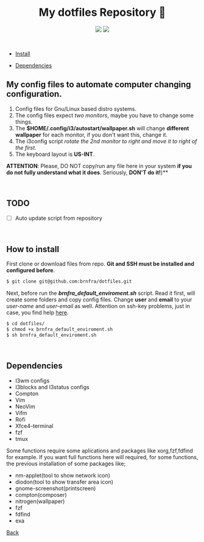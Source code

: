 <h1 align="center">My dotfiles Repository 🐧</h1>


<p align="center">
<img src="https://img.shields.io/badge/bash-script-brightgreen" />
<img src="https://img.shields.io/badge/linux-enviroment-blue" />
</p>

<br>

- [Install](https://github.com/brnfra/dotfiles#how-to-install)


- [Dependencies](https://github.com/brnfra/dotfiles#dependencies)

## My config files to automate computer changing configuration.

1. Config files for Gnu/Linux based distro systems.
2. The config files expect *two monitors*, maybe you have to change some things.
3. The **$HOME/.config/i3/autostart/wallpaper.sh** will change **different wallpaper** for
   each monitor, if you don't want this, change it.
4. The i3config script _rotate the 2nd monitor to right and move it to right of the
   first_.
5. The keyboard layout is **US-INT**.

**ATTENTION**: Please, DO NOT copy/run any file here in your system **if you do not fully understand what it does**. Seriously, **DON'T do it!**)**

<br>

## TODO

- [ ] Auto update script from repository

<br>

## How to install
 
 First clone or download files from repo. **Git and SSH must be installed and configured before**.

```bash
$ git clone git@github.com:brnfra/dotfiles.git
```
Next, before run the ___brnfra_default_enviroment.sh___ script. Read it first, will create some folders and copy config files. 
Change **user** and **email** to your *user-name* and *user-email* as well. Attention on ssh-key problems, just in case, you find help [here](https://docs.github.com/pt/authentication/connecting-to-github-with-ssh).

```bash
$ cd dotfiles/
$ chmod +x brnfra_default_enviroment.sh
$ sh brnfra_default_enviroment.sh
```
<br>

## Dependencies

- I3wm configs
- I3blocks and I3status configs
- Compton
- Vim
- NeoVim
- Vifm
- Rofi
- Xfce4-terminal
- fzf
- tmux 

Some functions require some aplications and packages like xorg,fzf,fdfind for example.
If you want full functions here will required, for some functions, the previous installation of some packages like;

- nm-applet(tool to show network icon)
- diodon(tool to show transfer area icon)
- gnome-screenshot(printscreen)
- compton(composer)
- nitrogen(wallpaper)
- fzf
- fdfind
- exa


[Back](https://github.com/brnfra/dotfiles#my-dotfiles-repository-)
